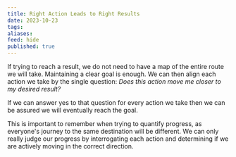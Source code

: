 ```yaml
---
title: Right Action Leads to Right Results
date: 2023-10-23
tags: 
aliases: 
feed: hide
published: true
---
```


If trying to reach a result, we do not need to have a map of the entire route we will take. Maintaining a clear goal is enough. We can then align each action we take by the single question:
_Does this action move me closer to my desired result?_ 

If we can answer yes to that question for every action we take then we can be assured we will eventually reach the goal.

This is important to remember when trying to quantify progress, as everyone's journey to the same destination will be different. We can only really judge our progress by interrogating each action and determining if we are actively moving in the correct direction.
